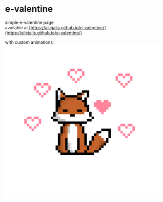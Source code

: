 # e-valentine
simple e-valentine page  
available at [https://alicjalis.github.io/e-valentine/](https://alicjalis.github.io/e-valentine/)

with custom animations
![ ](images/lisek_second.gif)

